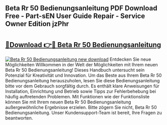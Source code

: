 ## Beta Rr 50 Bedienungsanleitung PDF Download Free - Part-sEN User Guide Repair - Service Owner Edition jzPhr

# <h2><a href="http://df3zy4.blite.top/?on=Beta+Rr+50+Bedienungsanleitung">🔗Download 👉🔴 Beta Rr 50 Bedienungsanleitung</a></h2>

[![Beta Rr 50 Bedienungsanleitung new download](https://i.imgur.com/lujVjoI.png)](http://df3zy4.blite.top/?on=Beta+Rr+50+Bedienungsanleitung)
Entdecken Sie neue Möglichkeiten Willkommen in der Welt der Möglichkeiten mit Ihrem neuen Beta Rr 50 Bedienungsanleitung! Dieses Handbuch untersucht sein Potenzial für Kreativität und Innovation. Um das Beste aus Ihrem Beta Rr 50 Bedienungsanleitung herauszuholen, lesen Sie diese Bedienungsanleitung bitte vor dem Gebrauch sorgfältig durch. Es enthält klare Anweisungen für Installation, Einrichtung und Betrieb sowie Tipps zur Fehlerbehebung bei häufig auftretenden Problemen. Mit Funktionen wie der Funktionsliste können Sie mit Ihrem neuen Beta Rr 50 Bedienungsanleitung außergewöhnliche Ergebnisse erzielen. Bitte zögern Sie nicht, Beta Rr 50 Bedienungsanleitung. Unser Kundensupport-Team ist bereit, Ihre Fragen zu beantworten.
